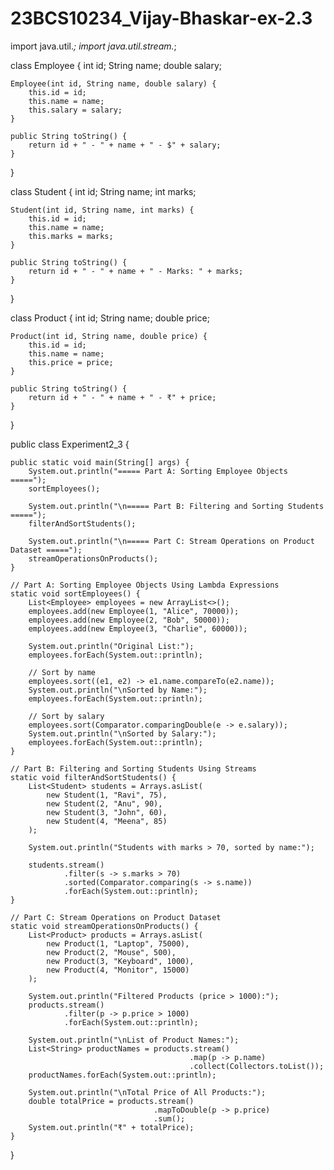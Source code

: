 # 23BCS10234_Vijay-Bhaskar-ex-2.3

import java.util.*;
import java.util.stream.*;

class Employee {
    int id;
    String name;
    double salary;

    Employee(int id, String name, double salary) {
        this.id = id;
        this.name = name;
        this.salary = salary;
    }

    public String toString() {
        return id + " - " + name + " - $" + salary;
    }
}

class Student {
    int id;
    String name;
    int marks;

    Student(int id, String name, int marks) {
        this.id = id;
        this.name = name;
        this.marks = marks;
    }

    public String toString() {
        return id + " - " + name + " - Marks: " + marks;
    }
}

class Product {
    int id;
    String name;
    double price;

    Product(int id, String name, double price) {
        this.id = id;
        this.name = name;
        this.price = price;
    }

    public String toString() {
        return id + " - " + name + " - ₹" + price;
    }
}

public class Experiment2_3 {

    public static void main(String[] args) {
        System.out.println("===== Part A: Sorting Employee Objects =====");
        sortEmployees();

        System.out.println("\n===== Part B: Filtering and Sorting Students =====");
        filterAndSortStudents();

        System.out.println("\n===== Part C: Stream Operations on Product Dataset =====");
        streamOperationsOnProducts();
    }

    // Part A: Sorting Employee Objects Using Lambda Expressions
    static void sortEmployees() {
        List<Employee> employees = new ArrayList<>();
        employees.add(new Employee(1, "Alice", 70000));
        employees.add(new Employee(2, "Bob", 50000));
        employees.add(new Employee(3, "Charlie", 60000));

        System.out.println("Original List:");
        employees.forEach(System.out::println);

        // Sort by name
        employees.sort((e1, e2) -> e1.name.compareTo(e2.name));
        System.out.println("\nSorted by Name:");
        employees.forEach(System.out::println);

        // Sort by salary
        employees.sort(Comparator.comparingDouble(e -> e.salary));
        System.out.println("\nSorted by Salary:");
        employees.forEach(System.out::println);
    }

    // Part B: Filtering and Sorting Students Using Streams
    static void filterAndSortStudents() {
        List<Student> students = Arrays.asList(
            new Student(1, "Ravi", 75),
            new Student(2, "Anu", 90),
            new Student(3, "John", 60),
            new Student(4, "Meena", 85)
        );

        System.out.println("Students with marks > 70, sorted by name:");

        students.stream()
                .filter(s -> s.marks > 70)
                .sorted(Comparator.comparing(s -> s.name))
                .forEach(System.out::println);
    }

    // Part C: Stream Operations on Product Dataset
    static void streamOperationsOnProducts() {
        List<Product> products = Arrays.asList(
            new Product(1, "Laptop", 75000),
            new Product(2, "Mouse", 500),
            new Product(3, "Keyboard", 1000),
            new Product(4, "Monitor", 15000)
        );

        System.out.println("Filtered Products (price > 1000):");
        products.stream()
                .filter(p -> p.price > 1000)
                .forEach(System.out::println);

        System.out.println("\nList of Product Names:");
        List<String> productNames = products.stream()
                                            .map(p -> p.name)
                                            .collect(Collectors.toList());
        productNames.forEach(System.out::println);

        System.out.println("\nTotal Price of All Products:");
        double totalPrice = products.stream()
                                    .mapToDouble(p -> p.price)
                                    .sum();
        System.out.println("₹" + totalPrice);
    }
}
